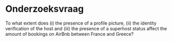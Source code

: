 # Onderzoeksvraag
To what extent does (i) the presence of a profile picture, (ii) the identity verification of the host and (iii) the presence of a superhost status affect the amount of bookings on AirBnb between France and Greece?